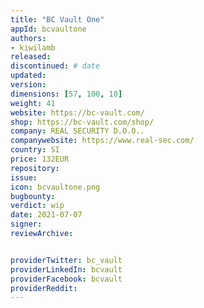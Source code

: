 ```yaml
---
title: "BC Vault One"
appId: bcvaultone
authors:
- kiwilamb
released: 
discontinued: # date
updated:
version:
dimensions: [57, 100, 10]
weight: 41
website: https://bc-vault.com/
shop: https://bc-vault.com/shop/
company: REAL SECURITY D.O.O..
companywebsite: https://www.real-sec.com/
country: SI
price: 132EUR
repository: 
issue:
icon: bcvaultone.png
bugbounty:
verdict: wip
date: 2021-07-07
signer:
reviewArchive:


providerTwitter: bc_vault
providerLinkedIn: bcvault
providerFacebook: bcvault
providerReddit: 
---
```


